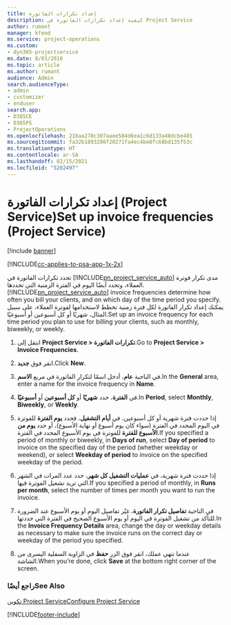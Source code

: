 ```yaml
---
title: إعداد تكرارات الفاتورة‬
description: كيفية إعداد تكرارات الفاتورة في Project Service
author: rumant
manager: kfend
ms.service: project-operations
ms.custom:
- dyn365-projectservice
ms.date: 8/03/2018
ms.topic: article
ms.author: rumant
audience: Admin
search.audienceType:
- admin
- customizer
- enduser
search.app:
- D365CE
- D365PS
- ProjectOperations
ms.openlocfilehash: 21baa270c307aaee584d6ea1c6d133a48dcbe485
ms.sourcegitcommit: fa32b1893286f20271fa4ec4be8fc68bd135f53c
ms.translationtype: HT
ms.contentlocale: ar-SA
ms.lasthandoff: 02/15/2021
ms.locfileid: "5282497"
---
```

# <a name="set-up-invoice-frequencies-project-service"></a><span data-ttu-id="083e5-103">إعداد تكرارات الفاتورة (Project Service)</span><span class="sxs-lookup"><span data-stu-id="083e5-103">Set up invoice frequencies (Project Service)</span></span>

[!include [banner](../includes/psa-now-project-operations.md)]

[!INCLUDE[cc-applies-to-psa-app-1x-2x](../includes/cc-applies-to-psa-app-1x-2x.md)]

<span data-ttu-id="083e5-104">تحدد تكرارات الفاتورة‬ في [!INCLUDE[pn_project_service_auto](../includes/pn-project-service-auto.md)] مدى تكرار فوترة العملاء، وتحدد أيضًا اليوم في الفترة الزمنية التي تحددها.</span><span class="sxs-lookup"><span data-stu-id="083e5-104">[!INCLUDE[pn_project_service_auto](../includes/pn-project-service-auto.md)] invoice frequencies determine how often you bill your clients, and on which day of the time period you specify.</span></span> <span data-ttu-id="083e5-105">يمكنك إعداد تكرار الفاتورة لكل فترة زمنية تخطط لاستخدامها لفوترة العملاء، على سبيل المثال، شهريًا أو كل أسبوعين أو أسبوعيًا.</span><span class="sxs-lookup"><span data-stu-id="083e5-105">Set up an invoice frequency for each time period you plan to use for billing your clients, such as monthly, biweekly, or weekly.</span></span>  
  
1.  <span data-ttu-id="083e5-106">انتقل إلى **Project Service > تكرارات الفاتورة**.</span><span class="sxs-lookup"><span data-stu-id="083e5-106">Go to **Project Service > Invoice Frequencies**.</span></span>  
  
2.  <span data-ttu-id="083e5-107">انقر فوق **جديد**.</span><span class="sxs-lookup"><span data-stu-id="083e5-107">Click **New**.</span></span>  
  
3.  <span data-ttu-id="083e5-108">في الناحية **عام**، أدخل اسمًا لتكرار الفاتورة في مربع **الاسم**.</span><span class="sxs-lookup"><span data-stu-id="083e5-108">In the **General** area, enter a name for the invoice frequency in **Name**.</span></span>  
  
4.  <span data-ttu-id="083e5-109">في **الفترة‬**، حدد **شهريًا** أو **كل أسبوعين** أو **أسبوعيًا‬**.</span><span class="sxs-lookup"><span data-stu-id="083e5-109">In **Period**, select **Monthly**, **Biweekly**, or **Weekly**.</span></span>  
  
5.  <span data-ttu-id="083e5-110">إذا حددت فترة شهرية أو كل أسبوعين، في **أيام التشغيل**، فحدد **يوم الفترة‬** للفوترة في اليوم المحدد في الفترة (سواء كان يوم أسبوع أو نهاية الأسبوع)، أو حدد **يوم من الأسبوع للفترة‬** للفوترة في يوم الأسبوع المحدد في الفترة.</span><span class="sxs-lookup"><span data-stu-id="083e5-110">If you specified a period of monthly or biweekly, in **Days of run**, select **Day of period** to invoice on the specified day of the period (whether weekday or weekend), or select **Weekday of period** to invoice on the specified weekday of the period.</span></span>  
  
6.  <span data-ttu-id="083e5-111">إذا حددت فترة شهرية، في **عمليات التشغيل كل شهر‬**، حدد عدد المرات في الشهر التي تريد تشغيل الفوترة فيها.</span><span class="sxs-lookup"><span data-stu-id="083e5-111">If you specified a period of monthly, in **Runs per month**, select the number of times per month you want to run the invoice.</span></span>  
  
7.  <span data-ttu-id="083e5-112">في الناحية **تفاصيل تكرار الفاتورة**، غيّر تفاصيل اليوم أو يوم الأسبوع عند الضرورة للتأكد من تشغيل الفوترة في اليوم أو يوم الأسبوع الصحيح في الفترة التي حددتها.</span><span class="sxs-lookup"><span data-stu-id="083e5-112">In the **Invoice Frequency Details** area, change the day or weekday details as necessary to make sure the invoice runs on the correct day or weekday of the period you specified.</span></span>  
  
8.  <span data-ttu-id="083e5-113">عندما تنهي عملك، انقر فوق الزر **حفظ** في الزاوية السفلية اليسرى من الشاشة.</span><span class="sxs-lookup"><span data-stu-id="083e5-113">When you’re done, click **Save** at the bottom right corner of the screen.</span></span>  
  
### <a name="see-also"></a><span data-ttu-id="083e5-114">راجع أيضًا</span><span class="sxs-lookup"><span data-stu-id="083e5-114">See Also</span></span>  
 [<span data-ttu-id="083e5-115">تكوين Project Service</span><span class="sxs-lookup"><span data-stu-id="083e5-115">Configure Project Service</span></span>](../psa/configure.md)


[!INCLUDE[footer-include](../includes/footer-banner.md)]